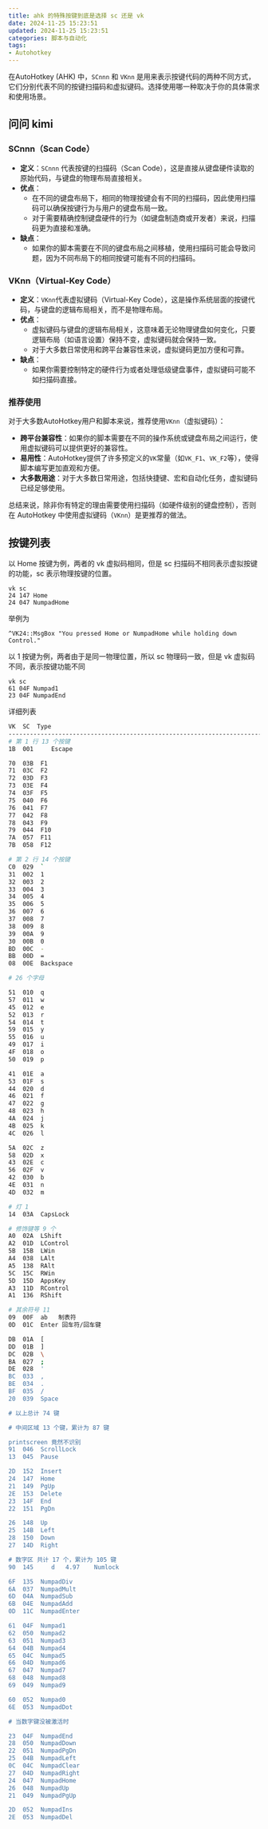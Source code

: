 ```yaml
---
title: ahk 的特殊按键到底是选择 sc 还是 vk
date: 2024-11-25 15:23:51
updated: 2024-11-25 15:23:51
categories: 脚本与自动化
tags:
- Autohotkey
---
```


在AutoHotkey (AHK) 中，`SCnnn` 和 `VKnn` 是用来表示按键代码的两种不同方式，它们分别代表不同的按键扫描码和虚拟键码。选择使用哪一种取决于你的具体需求和使用场景。

## 问问 kimi

### SCnnn（Scan Code）
- **定义**：`SCnnn` 代表按键的扫描码（Scan Code），这是直接从键盘硬件读取的原始代码，与键盘的物理布局直接相关。
- **优点**：
  - 在不同的键盘布局下，相同的物理按键会有不同的扫描码，因此使用扫描码可以确保按键行为与用户的键盘布局一致。
  - 对于需要精确控制键盘硬件的行为（如键盘制造商或开发者）来说，扫描码更为直接和准确。
- **缺点**：
  - 如果你的脚本需要在不同的键盘布局之间移植，使用扫描码可能会导致问题，因为不同布局下的相同按键可能有不同的扫描码。

### VKnn（Virtual-Key Code）
- **定义**：`VKnn`代表虚拟键码（Virtual-Key Code），这是操作系统层面的按键代码，与键盘的逻辑布局相关，而不是物理布局。
- **优点**：
  - 虚拟键码与键盘的逻辑布局相关，这意味着无论物理键盘如何变化，只要逻辑布局（如语言设置）保持不变，虚拟键码就会保持一致。
  - 对于大多数日常使用和跨平台兼容性来说，虚拟键码更加方便和可靠。
- **缺点**：
  - 如果你需要控制特定的硬件行为或者处理低级键盘事件，虚拟键码可能不如扫描码直接。

### 推荐使用

对于大多数AutoHotkey用户和脚本来说，推荐使用`VKnn`（虚拟键码）：
- **跨平台兼容性**：如果你的脚本需要在不同的操作系统或键盘布局之间运行，使用虚拟键码可以提供更好的兼容性。
- **易用性**：AutoHotkey提供了许多预定义的`VK`常量（如`VK_F1`、`VK_F2`等），使得脚本编写更加直观和方便。
- **大多数用途**：对于大多数日常用途，包括快捷键、宏和自动化任务，虚拟键码已经足够使用。

总结来说，除非你有特定的理由需要使用扫描码（如硬件级别的键盘控制），否则在 AutoHotkey 中使用虚拟键码（`VKnn`）是更推荐的做法。

## 按键列表

以 Home 按键为例，两者的 vk 虚拟码相同，但是 sc 扫描码不相同表示虚拟按键的功能，sc 表示物理按键的位置。

```
vk sc
24 147 Home
24 047 NumpadHome
```

举例为 

```ahk
^VK24::MsgBox "You pressed Home or NumpadHome while holding down Control."
```

以 1 按键为例，两者由于是同一物理位置，所以 sc 物理码一致，但是 vk 虚拟码不同，表示按键功能不同

```
vk sc
61 04F Numpad1  	
23 04F NumpadEnd	
```

详细列表

```sh
VK  SC	Type
-------------------------------------------------------------------------------------------------------------
# 第 1 行 13 个按键
1B  001  	Escape         	

70  03B	 F1             	          	
71  03C	 F2             	           	
72  03D	 F3             	
73  03E	 F4             	
74  03F	 F5             	           	
75  040	 F6             	           	
76  041	 F7             	             	
77  042  F8             	           	
78  043  F9             	          	
79  044	 F10            	          	
7A  057  F11
7B  058	 F12

# 第 2 行 14 个按键
C0  029	 `  
31  002	 1              	
32  003	 2              	
33  004	 3              	
34  005	 4              	
35  006	 5              	
36  007	 6              	
37  008	 7              	
38  009	 8              	
39  00A	 9              	
30  00B	 0              	
BD  00C	 -              	
BB  00D	 =              	
08  00E	 Backspace      	            	

# 26 个字母

51  010	 q              	
57  011	 w              	
45  012	 e              	
52  013	 r              	
54  014	 t              	
59  015	 y              	
55  016	 u              	
49  017	 i              	
4F  018	 o              	
50  019	 p 

41  01E	 a              	
53  01F	 s              	
44  020	 d              	
46  021	 f              	
47  022	 g              	
48  023	 h       	
4A  024	 j
4B  025	 k              	
4C  026	 l  

5A  02C	 z              	
58  02D	 x              	
43  02E	 c              	
56  02F	 v              	
42  030	 b              	
4E  031	 n              	
4D  032	 m  

# 灯 1
14  03A  CapsLock

# 修饰键等 9 个
A0  02A	 LShift         	
A2  01D	 LControl       	
5B  15B	 LWin
A4  038	 LAlt
A5  138	 RAlt
5C  15C	 RWin
5D  15D	 AppsKey
A3  11D	 RControl  
A1  136	 RShift  

# 其余符号 11
09  00F	 ab   制表符        	
0D  01C	 Enter 回车符/回车键

DB  01A	 [              	
DD  01B	 ]              	
DC  02B	 \              	
BA  027	 ;              	
DE  028	 '     
BC  033	 ,
BE  034	 .
BF  035	 /
20  039	 Space

# 以上总计 74 键

# 中间区域 13 个键，累计为 87 键

printscreen 竟然不识别
91  046	 ScrollLock
13  045	 Pause

2D  152	 Insert
24  147	 Home
21  149	 PgUp
2E  153	 Delete
23  14F	 End
22  151	 PgDn

26  148	 Up             	
25  14B	 Left           	
28  150	 Down           	
27  14D	 Right    

# 数字区 共计 17 个，累计为 105 键
90  145	 	d	4.97	Numlock

6F  135	 NumpadDiv      	
6A  037	 NumpadMult    	
6D  04A	 NumpadSub      	
6B  04E	 NumpadAdd      	
0D  11C	 NumpadEnter   

61  04F	 Numpad1        	
62  050	 Numpad2        	
63  051	 Numpad3        	
64  04B	 Numpad4        	
65  04C	 Numpad5        	
66  04D	 Numpad6        	
67  047	 Numpad7        	
68  048	 Numpad8        	
69  049	 Numpad9

60  052	 Numpad0        	
6E  053	 NumpadDot

# 当数字键没被激活时

23  04F	 NumpadEnd      	
28  050	 NumpadDown     	
22  051	 NumpadPgDn     	
25  04B	 NumpadLeft     	
0C  04C	 NumpadClear    	
27  04D	 NumpadRight    	
24  047	 NumpadHome     	
26  048	 NumpadUp       	
21  049	 NumpadPgUp 	

2D  052	 NumpadIns      	
2E  053	 NumpadDel      	
```



